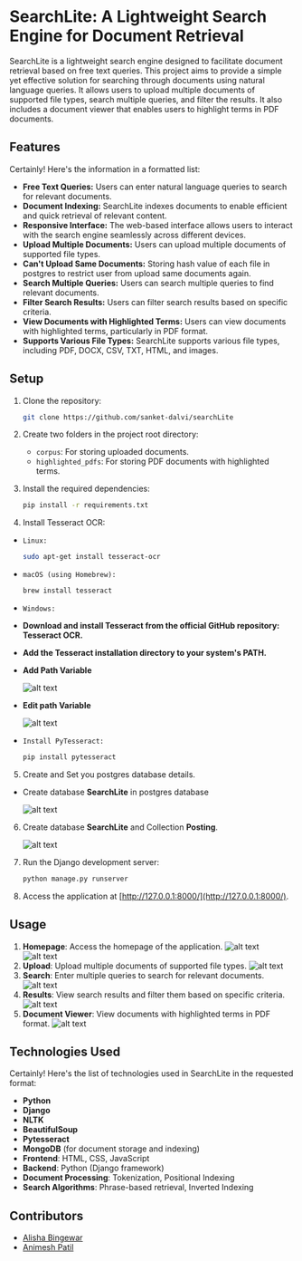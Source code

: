 

# SearchLite: A Lightweight Search Engine for Document Retrieval

SearchLite is a lightweight search engine designed to facilitate document retrieval based on free text queries. This project aims to provide a simple yet effective solution for searching through documents using natural language queries. It allows users to upload multiple documents of supported file types, search multiple queries, and filter the results. It also includes a document viewer that enables users to highlight terms in PDF documents.

## Features

Certainly! Here's the information in a formatted list:

- **Free Text Queries:** Users can enter natural language queries to search for relevant documents.
- **Document Indexing:** SearchLite indexes documents to enable efficient and quick retrieval of relevant content.
- **Responsive Interface:** The web-based interface allows users to interact with the search engine seamlessly across different devices.
- **Upload Multiple Documents:** Users can upload multiple documents of supported file types.
- **Can't Upload Same Documents:** Storing hash value of each file in postgres to restrict user from upload same documents again.
- **Search Multiple Queries:** Users can search multiple queries to find relevant documents.
- **Filter Search Results:** Users can filter search results based on specific criteria.
- **View Documents with Highlighted Terms:** Users can view documents with highlighted terms, particularly in PDF format.
- **Supports Various File Types:** SearchLite supports various file types, including PDF, DOCX, CSV, TXT, HTML, and images.

## Setup

1. Clone the repository:

   ```bash
   git clone https://github.com/sanket-dalvi/searchLite
   ```

2. Create two folders in the project root directory:

   - `corpus`: For storing uploaded documents.
   - `highlighted_pdfs`: For storing PDF documents with highlighted terms.

3. Install the required dependencies:

   ```bash
   pip install -r requirements.txt
   ```

4. Install Tesseract OCR:

- `Linux:`

   ```bash
   sudo apt-get install tesseract-ocr
   ```
- `macOS (using Homebrew):`

   ```bash
   brew install tesseract
   ```
- `Windows:`

- **Download and install Tesseract from the official GitHub repository: Tesseract OCR.**

- **Add the Tesseract installation directory to your system's PATH.**

- **Add Path Variable**


  ![alt text](searchLite/searchLite/static/image-1.png)

- **Edit path Variable**

  ![alt text](searchLite/searchLite/static/image-2.png)

- `Install PyTesseract:`

   ```bash
   pip install pytesseract
   ```
5. Create and Set you postgres database details.

- Create database **SearchLite** in postgres database

   ![alt text](searchLite/searchLite/static/image.png)

6. Create database **SearchLite** and Collection **Posting**.

   ![alt text](searchLite/searchLite/static/image-3.png)

6. Run the Django development server:

   ```bash
   python manage.py runserver
   ```

7. Access the application at [http://127.0.0.1:8000/](http://127.0.0.1:8000/).

## Usage

1. **Homepage**: Access the homepage of the application.
  ![alt text](searchLite/searchLite/static/image-4.png)
  ![alt text](searchLite/searchLite/static/image-5.png)
2. **Upload**: Upload multiple documents of supported file types.
  ![alt text](searchLite/searchLite/static/image-6.png)
3. **Search**: Enter multiple queries to search for relevant documents.
  ![alt text](searchLite/searchLite/static/image-7.png)
4. **Results**: View search results and filter them based on specific criteria.
  ![alt text](searchLite/searchLite/static/image-8.png)
5. **Document Viewer**: View documents with highlighted terms in PDF format.
  ![alt text](searchLite/searchLite/static/image-9.png)
## Technologies Used

Certainly! Here's the list of technologies used in SearchLite in the requested format:

- **Python**
- **Django**
- **NLTK**
- **BeautifulSoup**
- **Pytesseract**
- **MongoDB** (for document storage and indexing)
- **Frontend**: HTML, CSS, JavaScript
- **Backend**: Python (Django framework)
- **Document Processing**: Tokenization, Positional Indexing
- **Search Algorithms**: Phrase-based retrieval, Inverted Indexing

## Contributors

- [Alisha Bingewar](https://github.com/abingewar)
- [Animesh Patil](https://github.com/apatil2332)